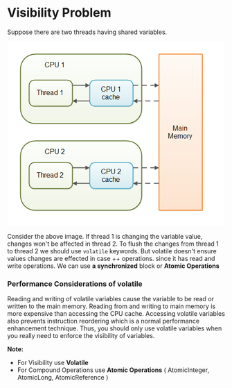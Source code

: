 # Visibility Problem

Suppose there are two threads having shared variables.

&#x20;![](<../.gitbook/assets/image (109) (1).png>)

&#x20;

Consider the above image. If thread 1 is changing the variable value, changes won't be affected in thread 2. To flush the changes from thread 1 to thread 2 we should use `volatile` keywords. But volatile doesn't ensure values changes are effected in case ++ operations. since it has read and write operations. We can use **a synchronized** block or **Atomic Operations**

### Performance Considerations of volatile

Reading and writing of volatile variables cause the variable to be read or written to the main memory. Reading from and writing to main memory is more expensive than accessing the CPU cache. Accessing volatile variables also prevents instruction reordering which is a normal performance enhancement technique. Thus, you should only use volatile variables when you really need to enforce the visibility of variables.



**Note:**

* For Visibility use **Volatile**
* For Compound Operations use **Atomic Operations** ( AtomicInteger, AtomicLong, AtomicReference )
